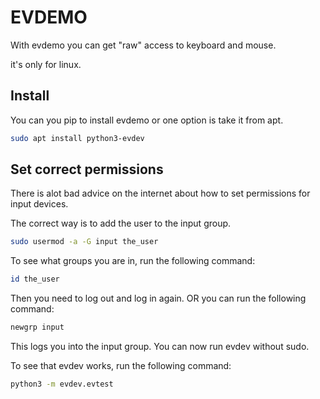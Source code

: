 # EVDEMO

With evdemo you can get "raw" access to keyboard and mouse.

it's only for linux. 

## Install

You can you pip to install evdemo or one option is take it from apt.

```bash
sudo apt install python3-evdev
```

## Set correct permissions

There is alot bad advice on the internet about how to set permissions for input devices.

The correct way is to add the user to the input group.

```bash
sudo usermod -a -G input the_user
```

To see what groups you are in, run the following command:

```bash
id the_user
```

Then you need to log out and log in again. OR you can run the following command:

```bash
newgrp input
```

This logs you into the input group. You can now run evdev without sudo.

To see that evdev works, run the following command:

```bash
python3 -m evdev.evtest
```
